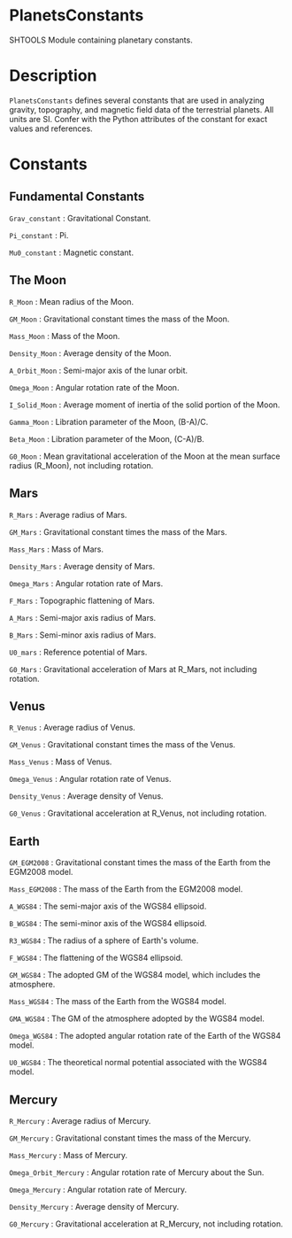 # PlanetsConstants

SHTOOLS Module containing planetary constants.

# Description

`PlanetsConstants` defines several constants that are used in analyzing gravity,
topography, and magnetic field data of the terrestrial planets. All units are SI. Confer with the Python attributes of the constant for exact values and references.

# Constants

## Fundamental Constants

`Grav_constant`
:   Gravitational Constant.

`Pi_constant`
:   Pi.

`Mu0_constant`
:   Magnetic constant.


## The Moon

`R_Moon`
:   Mean radius of the Moon.

`GM_Moon`
:   Gravitational constant times the mass of the Moon.

`Mass_Moon`
:   Mass of the Moon.

`Density_Moon`
:   Average density of the Moon.

`A_Orbit_Moon`
:   Semi-major axis of the lunar orbit.

`Omega_Moon`
:   Angular rotation rate of the Moon.

`I_Solid_Moon`
:   Average moment of inertia of the solid portion of the Moon.

`Gamma_Moon`
:   Libration parameter of the Moon, (B-A)/C.

`Beta_Moon`
:   Libration parameter of the Moon, (C-A)/B.

`G0_Moon`
:   Mean gravitational acceleration of the Moon at the mean surface radius (R_Moon), not including rotation.


## Mars

`R_Mars`
:   Average radius of Mars.

`GM_Mars`
:   Gravitational constant times the mass of the Mars.

`Mass_Mars`
:   Mass of Mars.

`Density_Mars`
:   Average density of Mars.

`Omega_Mars`
:   Angular rotation rate of Mars.

`F_Mars`
:   Topographic flattening of Mars.

`A_Mars`
:   Semi-major axis radius of Mars.

`B_Mars`
:   Semi-minor axis radius of Mars.

`U0_mars`
:   Reference potential of Mars.

`G0_Mars`
:   Gravitational acceleration of Mars at R_Mars, not including rotation.

## Venus

`R_Venus`
:   Average radius of Venus.

`GM_Venus`
:   Gravitational constant times the mass of the Venus.

`Mass_Venus`
:   Mass of Venus.

`Omega_Venus`
:   Angular rotation rate of Venus.

`Density_Venus`
:   Average density of Venus.

`G0_Venus`
:   Gravitational acceleration at R_Venus, not including rotation.

## Earth

`GM_EGM2008`
:   Gravitational constant times the mass of the Earth from the EGM2008 model.

`Mass_EGM2008`
:   The mass of the Earth from the EGM2008 model.

`A_WGS84`
:   The semi-major axis of the WGS84 ellipsoid.

`B_WGS84`
:   The semi-minor axis of the WGS84 ellipsoid.

`R3_WGS84`
:   The radius of a sphere of Earth's volume.

`F_WGS84`
:   The flattening of the WGS84 ellipsoid.

`GM_WGS84`
:   The adopted GM of the WGS84 model, which includes the atmosphere.

`Mass_WGS84`
:   The mass of the Earth from the WGS84 model.

`GMA_WGS84`
:   The GM of the atmosphere adopted by the WGS84 model.

`Omega_WGS84`
:   The adopted angular rotation rate of the Earth of the WGS84 model.

`U0_WGS84`
:   The theoretical normal potential associated with the WGS84 model.

## Mercury

`R_Mercury`
:   Average radius of Mercury.

`GM_Mercury`
:   Gravitational constant times the mass of the Mercury.

`Mass_Mercury`
:   Mass of Mercury.

`Omega_Orbit_Mercury`
:   Angular rotation rate of Mercury about the Sun.

`Omega_Mercury`
:   Angular rotation rate of Mercury.

`Density_Mercury`
:   Average density of Mercury.

`G0_Mercury`
:   Gravitational acceleration at R_Mercury, not including rotation.
